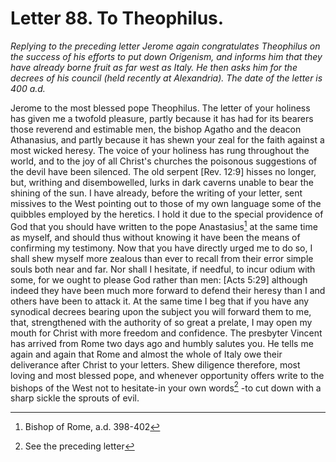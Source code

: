 <h1>Letter 88. To Theophilus.</h1>

<p><i>Replying to the preceding letter Jerome again congratulates Theophilus on the success of his efforts to put down Origenism, and informs him that they have already borne fruit as far west as Italy. He then asks him for the decrees of his council (held recently at Alexandria). The date of the letter is 400 a.d.</i></p>

Jerome to the most blessed pope Theophilus. The letter of your holiness has given me a twofold pleasure, partly because it has had for its bearers those reverend and estimable men, the bishop Agatho and the deacon Athanasius, and partly because it has shewn your zeal for the faith against a most wicked heresy. The voice of your holiness has rung throughout the world, and to the joy of all Christ's churches the poisonous suggestions of the devil have been silenced. The old serpent [Rev. 12:9] hisses no longer, but, writhing and disembowelled, lurks in dark caverns unable to bear the shining of the sun. I have already, before the writing of your letter, sent missives to the West pointing out to those of my own language some of the quibbles employed by the heretics. I hold it due to the special providence of God that you should have written to the pope Anastasius[^P3627_975299] at the same time as myself, and should thus without knowing it have been the means of confirming my testimony. Now that you have directly urged me to do so, I shall shew myself more zealous than ever to recall from their error simple souls both near and far. Nor shall I hesitate, if needful, to incur odium with some, for we ought to please God rather than men: [Acts 5:29] although indeed they have been much more forward to defend their heresy than I and others have been to attack it. At the same time I beg that if you have any synodical decrees bearing upon the subject you will forward them to me, that, strengthened with the authority of so great a prelate, I may open my mouth for Christ with more freedom and confidence. The presbyter Vincent has arrived from Rome two days ago and humbly salutes you. He tells me again and again that Rome and almost the whole of Italy owe their deliverance after Christ to your letters. Shew diligence therefore, most loving and most blessed pope, and whenever opportunity offers write to the bishops of the West not to hesitate-in your own words[^P3629_976439] -to cut down with a sharp sickle the sprouts of evil.

[^P3627_975299]:
	Bishop of Rome, a.d. 398-402

[^P3629_976439]:
	See the preceding letter
